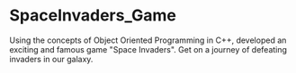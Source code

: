 # SpaceInvaders_Game
Using the concepts of Object Oriented Programming in C++, developed an exciting and famous game "Space Invaders". Get on a journey of defeating invaders in our galaxy.

